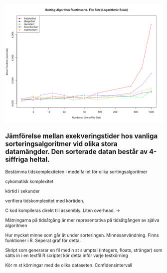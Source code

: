 ![alt text](output/plot.png "Test plot")

## Jämförelse mellan exekveringstider hos vanliga sorteringsalgoritmer vid olika stora datamängder. Den sorterade datan består av 4-siffriga heltal.


Bestämma tidskomplexiteten i medelfallet för olika sortingsalgoritmer

cykomatisk komplexitet

körtid i sekunder

verifiera tidskomplexitet med körtiden.

C kod kompileras direkt till assembly. 
Liten overhead. ->

Mätningarna på tidsåtgång är mer representativa på tidsåtgången av själva algoritmen

Hur mycket minne som går åt under sorteringen. Minnesanvändning. Finns funktioner i R. Seperat graf för detta.

Skript som generarar en fil med n st slumptal (integers, floats, strängar) som sätts in i en textfil
R scriptet kör detta inför varje testkörning

Kör m st körningar med de olika dataseten.
Confidensintervall
